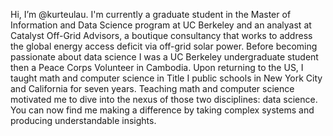 Hi, I’m @kurteulau. I'm currently a graduate student in the Master of Information and Data Science program at UC Berkeley and an analyast at Catalyst Off-Grid Advisors, a boutique consultancy that works to address the global energy access deficit via off-grid solar power. Before becoming passionate about data science I was a UC Berkeley undergraduate student then a Peace Corps Volunteer in Cambodia. Upon returning to the US, I taught math and computer science in Title I public schools in New York City and California for seven years. Teaching math and computer science motivated me to dive into the nexus of those two disciplines: data science. You can now find me making a difference by taking complex systems and producing understandable insights.


<!---
kurteulau/kurteulau is a ✨ special ✨ repository because its `README.md` (this file) appears on your GitHub profile.
You can click the Preview link to take a look at your changes.
--->
